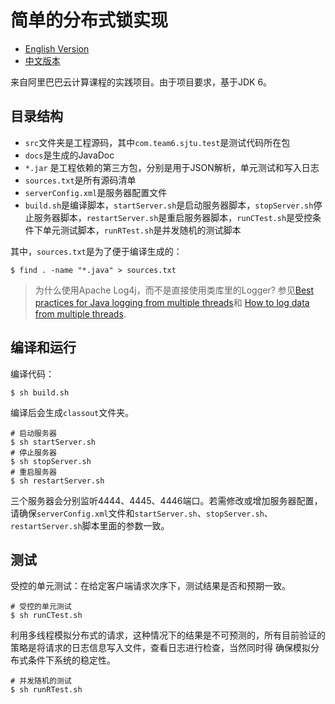 # 简单的分布式锁实现

- [English Version](README_en.md)
- [中文版本](README.md)

来自阿里巴巴云计算课程的实践项目。由于项目要求，基于JDK 6。

## 目录结构

- `src`文件夹是工程源码，其中`com.team6.sjtu.test`是测试代码所在包
- `docs`是生成的JavaDoc
- `*.jar` 是工程依赖的第三方包，分别是用于JSON解析，单元测试和写入日志
- `sources.txt`是所有源码清单
- `serverConfig.xml`是服务器配置文件
- `build.sh`是编译脚本，`startServer.sh`是启动服务器脚本，`stopServer.sh`停止服务器脚本，`restartServer.sh`是重启服务器脚本，`runCTest.sh`是受控条件下单元测试脚本，`runRTest.sh`是并发随机的测试脚本

其中，`sources.txt`是为了便于编译生成的：

```shell
$ find . -name "*.java" > sources.txt
```

> 为什么使用Apache Log4j，而不是直接使用类库里的Logger?
> 参见[Best practices for Java logging from multiple threads](http://stackoverflow.com/questions/565893/best-practices-for-java-logging-from-multiple-threads)和
[How to log data from multiple threads](http://stackoverflow.com/questions/3863522/how-to-log-data-from-multiple-threads).

## 编译和运行

编译代码：
```shell
$ sh build.sh
```
编译后会生成`classout`文件夹。

```shell
# 启动服务器
$ sh startServer.sh
# 停止服务器
$ sh stopServer.sh
# 重启服务器
$ sh restartServer.sh
```
三个服务器会分别监听4444、4445、4446端口。若需修改或增加服务器配置，请确保`serverConfig.xml`文件和`startServer.sh`、`stopServer.sh`、`restartServer.sh`脚本里面的参数一致。

## 测试
受控的单元测试：在给定客户端请求次序下，测试结果是否和预期一致。
```shell
# 受控的单元测试
$ sh runCTest.sh
```

利用多线程模拟分布式的请求，这种情况下的结果是不可预测的，所有目前验证的策略是将请求的日志信息写入文件，查看日志进行检查，当然同时得
确保模拟分布式条件下系统的稳定性。

```shell
# 并发随机的测试
$ sh runRTest.sh
```
